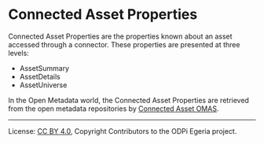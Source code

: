 <!-- SPDX-License-Identifier: CC-BY-4.0 -->
<!-- Copyright Contributors to the ODPi Egeria project. -->

# Connected Asset Properties

Connected Asset Properties are the properties known about an asset accessed through a connector.
These properties are presented at three levels:

* AssetSummary
* AssetDetails
* AssetUniverse

In the Open Metadata world, the Connected Asset Properties
are retrieved from the open metadata repositories by
[Connected Asset OMAS](../../../../access-services/connected-asset).




----
License: [CC BY 4.0](https://creativecommons.org/licenses/by/4.0/),
Copyright Contributors to the ODPi Egeria project.